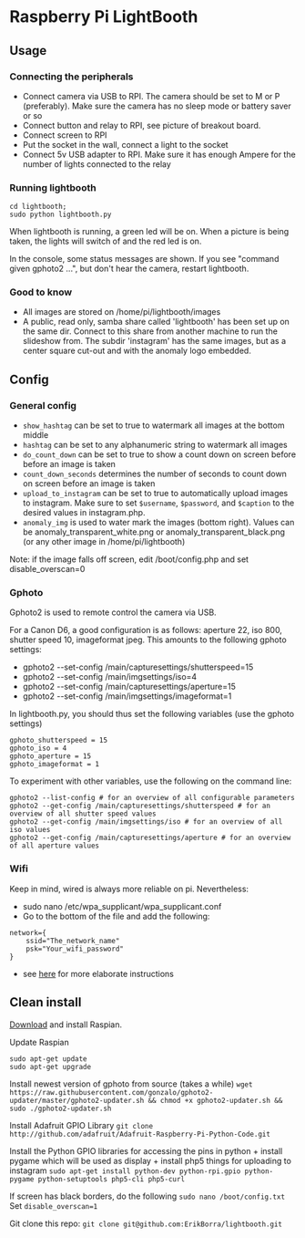 # Raspberry Pi LightBooth

## Usage

### Connecting the peripherals

* Connect camera via USB to RPI. The camera should be set to M or P (preferably). Make sure the camera has no sleep mode or battery saver or so
* Connect button and relay to RPI, see picture of breakout board. 
* Connect screen to RPI
* Put the socket in the wall, connect a light to the socket
* Connect 5v USB adapter to RPI. Make sure it has enough Ampere for the number of lights connected to the relay

### Running lightbooth
```
cd lightbooth;
sudo python lightbooth.py
```
When lightbooth is running, a green led will be on. When a picture is being taken, the lights will switch of and the red led is on.

In the console, some status messages are shown. If you see "command given gphoto2 ...", but don't hear the camera, restart lightbooth.

### Good to know

* All images are stored on /home/pi/lightbooth/images
* A public, read only, samba share called 'lightbooth' has been set up on the same dir. Connect to this share from another machine to run the slideshow from. The subdir 'instagram' has the same images, but as a center square cut-out and with the anomaly logo embedded.

## Config

### General config

* `show_hashtag` can be set to true to watermark all images at the bottom middle
* `hashtag` can be set to any alphanumeric string to watermark all images
* `do_count_down` can be set to true to show a count down on screen before before an image is taken
* `count_down_seconds` determines the number of seconds to count down on screen before an image is taken
* `upload_to_instagram` can be set to true to automatically upload images to instagram. Make sure to set `$username`, `$password`, and `$caption` to the desired values in instagram.php.
* `anomaly_img` is used to water mark the images (bottom right). Values can be anomaly_transparent_white.png or anomaly_transparent_black.png (or any other image in /home/pi/lightbooth)

Note: if the image falls off screen, edit /boot/config.php and set disable_overscan=0

### Gphoto

Gphoto2 is used to remote control the camera via USB.

For a Canon D6, a good configuration is as follows: aperture 22, iso 800, shutter speed 10, imageformat jpeg. This amounts to the following gphoto settings:

* gphoto2 --set-config /main/capturesettings/shutterspeed=15
* gphoto2 --set-config /main/imgsettings/iso=4
* gphoto2 --set-config /main/capturesettings/aperture=15
* gphoto2 --set-config /main/imgsettings/imageformat=1

In lightbooth.py, you should thus set the following variables (use the gphoto settings)
```
gphoto_shutterspeed = 15
gphoto_iso = 4
gphoto_aperture = 15
gphoto_imageformat = 1
```

To experiment with other variables, use the following on the command line:
```
gphoto2 --list-config # for an overview of all configurable parameters
gphoto2 --get-config /main/capturesettings/shutterspeed # for an overview of all shutter speed values
gphoto2 --get-config /main/imgsettings/iso # for an overview of all iso values
gphoto2 --get-config /main/capturesettings/aperture # for an overview of all aperture values
```

### Wifi

Keep in mind, wired is always more reliable on pi. Nevertheless:

* sudo nano /etc/wpa_supplicant/wpa_supplicant.conf
* Go to the bottom of the file and add the following:
```
network={
    ssid="The_network_name"
    psk="Your_wifi_password"
}
```
* see [here](https://www.raspberrypi.org/documentation/configuration/wireless/wireless-cli.md) for more elaborate instructions 

## Clean install

[Download](http://www.raspberrypi.org/downloads) and install Raspian.

Update Raspian
```
sudo apt-get update
sudo apt-get upgrade
```

Install newest version of gphoto from source (takes a while)
```wget https://raw.githubusercontent.com/gonzalo/gphoto2-updater/master/gphoto2-updater.sh && chmod +x gphoto2-updater.sh && sudo ./gphoto2-updater.sh```

Install Adafruit GPIO Library
```git clone http://github.com/adafruit/Adafruit-Raspberry-Pi-Python-Code.git```

Install the Python GPIO libraries for accessing the pins in python + install pygame which will be used as display + install php5 things for uploading to instagram
```sudo apt-get install python-dev python-rpi.gpio python-pygame python-setuptools php5-cli php5-curl```

If screen has black borders, do the following
```sudo nano /boot/config.txt```
Set ```disable_overscan=1```

Git clone this repo: ``` git clone git@github.com:ErikBorra/lightbooth.git ```